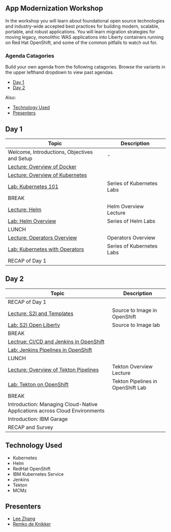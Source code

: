 
## App Modernization Workshop

In the workshop you will learn about foundational open source technologies and industry-wide accepted best practices for building modern, scalable, portable, and robust applications. You will learn migration strategies for moving legacy, monolithic WAS applications into Liberty containers running on Red Hat OpenShift, and some of the common pitfalls to watch out for.

### Agenda Catagories

Build your own agenda from the following catagories.
Browse the variants in the upper lefthand dropdown to view past agendas.

* [Day 1](#day-1)
* [Day 2](#day-2)

Also:
* [Technology Used](#technology-used)
* [Presenters](#presenters)


## Day 1
|  Topic | Description  |
| - | - |
| Welcome, Introductions, Objectives and Setup| - |
| [Lecture: Overview of Docker](https://ibm.box.com/s/0mvlb8hvd8lx23smfvoaijdt9ex63go2)|  |
| [Lecture: Overview of Kubernetes](https://ibm.box.com/s/gjrl4w5ucay5nl3tq1vae1sa9kmlkd99) |  |
| [Lab: Kubernetes 101](generatedContent/digidevcon-iks/README.md) | Series of Kubernetes Labs |
| BREAK | |
| [Lecture: Helm](https://ibm.box.com/s/cluclg99642s5bgi6j2wixr37jg7nw96) | Helm Overview Lecture |
| [Lab: Helm Overview ](generatedContent/helm101/README.md) | Series of Helm Labs 
| LUNCH	| |	
| [Lecture: Operators Overview ](https://ibm.box.com/s/cn0p0qay9mt7iwy4drowzlqly1f1tv0r) | Operators Overview  |
| [Lab: Kubernetes with Operators](generatedContent/digidevcon-iks/README.md) | Series of Kubernetes Labs |
| RECAP of Day 1 | |


## Day 2
|  Topic | Description  |
| - | - |
| RECAP of Day 1 | |
| [Lecture: S2I and Templates](https://ibm.box.com/s/orn1speymlos7w22n6haowq1kyyd0g5v) | Source to Image in OpenShift |
| [Lab: S2I Open Liberty](generatedContent/s2i-open-liberty-workshop/README.md) | Source to Image lab |
| BREAK | |
| [Lectrue: CI/CD and Jenkins in OpenShift ](generatedContent/kube101/README.md) |  |
| [Lab: Jenkins Pipelines in OpenShift](generatedContent/app-modernization-openshift-cicd-lab-iks/README.md) | 
| LUNCH	| |	
| [Lecture: Overview of Tekton Pipelines](https://ibm.box.com/s/b9vr2024122zn8qe8cytizxd79wqh82w) | Tekton Overview Lecture|
| [Lab: Tekton on OpenShift](generatedContent/tekton-tutorial-openshift/README.md) | Tekton Pipelines in OpenShift Lab | |
| BREAK | |
| Introduction: Managing Cloud-Native Applications across Cloud Environments  | |
| Introduction: IBM Garage | |
| RECAP and Survey | |

## Technology Used

* Kubernetes
* Helm
* RedHat OpenShift
* IBM Kubernetes Service
* Jenkins
* Tekton
* MCMz

## Presenters

* [Lee Zhang](https://github.com/lee-zhg)
* [Remko de Knikker](https://github.com/remkohdev)


